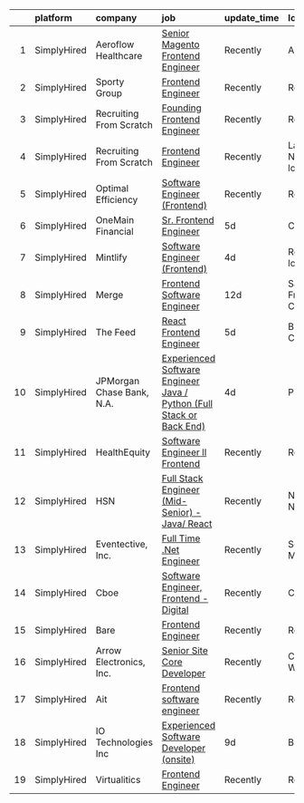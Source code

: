 

|    | platform    | company                   | job                                                                                                                                                                                | update_time   | location                     |
|---:|:------------|:--------------------------|:-----------------------------------------------------------------------------------------------------------------------------------------------------------------------------------|:--------------|:-----------------------------|
|  1 | SimplyHired | Aeroflow Healthcare       | [Senior Magento Frontend Engineer](https://www.simplyhired.com/job/uJJWsbsJ-A2J-2KXvsX-Cha73KyKnl-V2EEKSox5OzuSBWCVaz1N-A?q=frontend+engineer)                                     | Recently      | Asheville, NC                |
|  2 | SimplyHired | Sporty Group              | [Frontend Engineer](https://www.simplyhired.com/job/yErCTN6x8Zu2hHp4tViQPPQ7T4lMF3f5c9ECWXjpL3DNornJfE11ZQ?q=frontend+engineer)                                                    | Recently      | Remote                       |
|  3 | SimplyHired | Recruiting From Scratch   | [Founding Frontend Engineer](https://www.simplyhired.com/job/IbXrSabo8u-jsuWX55FAOKbAl6eKJlIdkc5yI7m0lbbyaEYdBvAjnw?q=frontend+engineer)                                           | Recently      | Remote                       |
|  4 | SimplyHired | Recruiting From Scratch   | [Frontend Engineer](https://www.simplyhired.com/job/PZiu9J1I4uAj1-TpYjjlr0rbRYYbd_iKnZFWWOFx-BHClwNn7kSyeg?q=frontend+engineer)                                                    | Recently      | Las Vegas, NV +126 locations |
|  5 | SimplyHired | Optimal Efficiency        | [Software Engineer (Frontend)](https://www.simplyhired.com/job/tdLZYEMU6jRlLMj0yVKcd_PBezg-af1i6_WgEMyzuy3GSBM61IN0xg?q=frontend+engineer)                                         | Recently      | Remote                       |
|  6 | SimplyHired | OneMain Financial         | [Sr. Frontend Engineer](https://www.simplyhired.com/job/B0rY-Xuh8DLSgK9lWPhtF_Xt5p1i2IhyXJ09VvIdPnqoQeHyrzUbnA?q=frontend+engineer)                                                | 5d            | Charlotte, NC                |
|  7 | SimplyHired | Mintlify                  | [Software Engineer (Frontend)](https://www.simplyhired.com/job/jZGGEF_UiYTcjhxoou0roUAG0OuLfb78WTunAqsAge24gdzR3p8X-A?q=frontend+engineer)                                         | 4d            | Remote +1 location           |
|  8 | SimplyHired | Merge                     | [Frontend Software Engineer](https://www.simplyhired.com/job/_5JjxWu5nou8Pq8fBJsh5aaoca2mMiFhPJpgJzTzX7WUlgdL2hPdRA?q=frontend+engineer)                                           | 12d           | San Francisco, CA            |
|  9 | SimplyHired | The Feed                  | [React Frontend Engineer](https://www.simplyhired.com/job/qBJG21aoon7Ms0OAKLCRFha8OaW1gNxo_-vkv7Vmo0wO6-PpzgPkPA?q=frontend+engineer)                                              | 5d            | Broomfield, CO               |
| 10 | SimplyHired | JPMorgan Chase Bank, N.A. | [Experienced Software Engineer Java / Python (Full Stack or Back End)](https://www.simplyhired.com/job/0VU4SyJ_B-W2M-vN7kkT0qqu1-wh7zmkeC-hengpFw38gk5FZ_YIkQ?q=frontend+engineer) | 4d            | Plano, TX                    |
| 11 | SimplyHired | HealthEquity              | [Software Engineer ll Frontend](https://www.simplyhired.com/job/7EPnrNwIVSRUOg05bQZZlAEhLETplftdGa3sTdSazCr8BiTuJvzlXQ?q=frontend+engineer)                                        | Recently      | Remote                       |
| 12 | SimplyHired | HSN                       | [Full Stack Engineer (Mid-Senior) - Java/ React](https://www.simplyhired.com/job/eAU46tcGC6rxQhb_aPKPwHkYXSS7tUEcX7tA10lbOec_DwNhbzciSQ?q=frontend+engineer)                       | Recently      | New York, NY                 |
| 13 | SimplyHired | Eventective, Inc.         | [Full Time .Net Engineer](https://www.simplyhired.com/job/YuX4chMfrT3O63eZwnl1uQf8GMhjJ6o-vTj-aUHApJNnRiV9K2EXbQ?q=frontend+engineer)                                              | Recently      | Scarborough, ME              |
| 14 | SimplyHired | Cboe                      | [Software Engineer, Frontend - Digital](https://www.simplyhired.com/job/CIEnvt4JY9bsWJXbLm2sB9tOcvACgqxeI9LYhVLQxvUMUVdzhdgrXw?q=frontend+engineer)                                | Recently      | Chicago, IL                  |
| 15 | SimplyHired | Bare                      | [Frontend Engineer](https://www.simplyhired.com/job/3SJ9Pv3i4AogOprifBZ3B6AazXSqCldLpS_gY4TSMiUL9ioE5Bv_fQ?q=frontend+engineer)                                                    | Recently      | Remote                       |
| 16 | SimplyHired | Arrow Electronics, Inc.   | [Senior Site Core Developer](https://www.simplyhired.com/job/_gw5afZ2eMHFkd0dJ2XCRoz7TOv_3t_bGqswu8DtiQzLdoRIAF2qdA?q=frontend+engineer)                                           | Recently      | Charleston, WV               |
| 17 | SimplyHired | Ait                       | [Frontend software engineer](https://www.simplyhired.com/job/Cx_w4LBdZCLEH3BsB2jU30s6WhFGr7b9gJN7zva1lbwDehboK37m6A?q=frontend+engineer)                                           | Recently      | Remote                       |
| 18 | SimplyHired | IO Technologies Inc       | [Experienced Software Developer (onsite)](https://www.simplyhired.com/job/tIC6QT320ncbfKG7eluhVACocFAW-ftktLZGzVSRyLDs6HQgnXeXSQ?q=frontend+engineer)                              | 9d            | Butler, WI                   |
| 19 | SimplyHired | Virtualitics              | [Frontend Engineer](https://www.simplyhired.com/job/FbCdHvv-ddJUQYcrh4VfgwNmmGmwD38yFDMcEgXWQm9EoOCJimjK_Q?q=frontend+engineer)                                                    | Recently      | Remote                       |